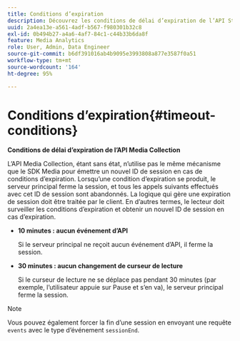 ```yaml
---
title: Conditions d’expiration
description: Découvrez les conditions de délai d’expiration de l’API Streaming Media Collection.
uuid: 2a4ea13e-a561-4adf-b567-f980301b32c8
exl-id: 0b494b27-a4a6-4af7-84c1-c44b33b6da8f
feature: Media Analytics
role: User, Admin, Data Engineer
source-git-commit: b6df391016ab4b9095e3993808a877e3587f0a51
workflow-type: tm+mt
source-wordcount: '164'
ht-degree: 95%

---
```


# Conditions d’expiration{#timeout-conditions}

**Conditions de délai d’expiration de l’API Media Collection**

L’API Media Collection, étant sans état, n’utilise pas le même mécanisme que le SDK Media pour émettre un nouvel ID de session en cas de conditions d’expiration. Lorsqu’une condition d’expiration se produit, le serveur principal ferme la session, et tous les appels suivants effectués avec cet ID de session sont abandonnés. La logique qui gère une expiration de session doit être traitée par le client. En d’autres termes, le lecteur doit surveiller les conditions d’expiration et obtenir un nouvel ID de session en cas d’expiration.

* **10 minutes : aucun événement d’API**

   Si le serveur principal ne reçoit aucun événement d’API, il ferme la session.
* **30 minutes : aucun changement de curseur de lecture**

   Si le curseur de lecture ne se déplace pas pendant 30 minutes (par exemple, l’utilisateur appuie sur Pause et s’en va), le serveur principal ferme la session.

>[!NOTE]
>
>Vous pouvez également forcer la fin d’une session en envoyant une requête `events` avec le type d’événement `sessionEnd`.

